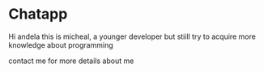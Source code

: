 # Chatapp
Hi andela
this is micheal, a younger developer but stiill try to acquire more knowledge about programming

contact me for more details about me
